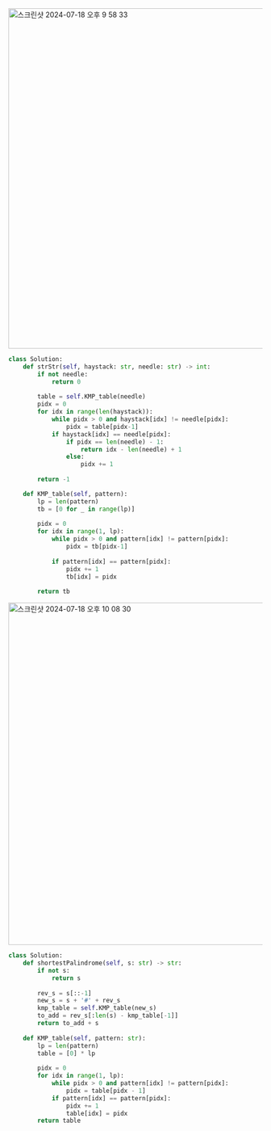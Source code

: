 <img width="674" alt="스크린샷 2024-07-18 오후 9 58 33" src="https://github.com/user-attachments/assets/120639e6-0663-4896-9ea4-749861c01870">

```python
class Solution:
    def strStr(self, haystack: str, needle: str) -> int:
        if not needle:
            return 0
        
        table = self.KMP_table(needle)
        pidx = 0
        for idx in range(len(haystack)):
            while pidx > 0 and haystack[idx] != needle[pidx]:
                pidx = table[pidx-1]
            if haystack[idx] == needle[pidx]:
                if pidx == len(needle) - 1:
                    return idx - len(needle) + 1
                else:
                    pidx += 1
        
        return -1

    def KMP_table(self, pattern):
        lp = len(pattern)
        tb = [0 for _ in range(lp)]
        
        pidx = 0
        for idx in range(1, lp): 
            while pidx > 0 and pattern[idx] != pattern[pidx]:
                pidx = tb[pidx-1]
            
            if pattern[idx] == pattern[pidx]:
                pidx += 1
                tb[idx] = pidx
        
        return tb
```

<img width="678" alt="스크린샷 2024-07-18 오후 10 08 30" src="https://github.com/user-attachments/assets/25e7005e-ed31-4e8b-828b-a3ba6bb0e668">

```python
class Solution:
    def shortestPalindrome(self, s: str) -> str:
        if not s:
            return s
        
        rev_s = s[::-1]
        new_s = s + '#' + rev_s
        kmp_table = self.KMP_table(new_s)
        to_add = rev_s[:len(s) - kmp_table[-1]]
        return to_add + s
    
    def KMP_table(self, pattern: str):
        lp = len(pattern)
        table = [0] * lp
        
        pidx = 0
        for idx in range(1, lp):
            while pidx > 0 and pattern[idx] != pattern[pidx]:
                pidx = table[pidx - 1]
            if pattern[idx] == pattern[pidx]:
                pidx += 1
                table[idx] = pidx
        return table
```
